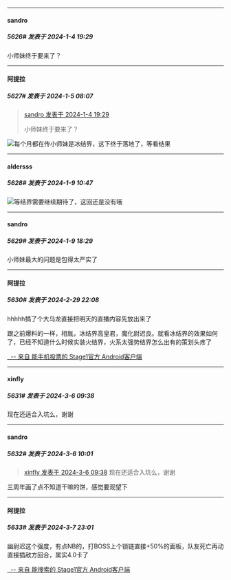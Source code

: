 
*****

####  sandro  
##### 5626#       发表于 2024-1-4 19:29

小师妹终于要来了？


*****

####  阿提拉  
##### 5627#       发表于 2024-1-5 08:07

<blockquote><a href="httphttps://bbs.saraba1st.com/2b/forum.php?mod=redirect&amp;goto=findpost&amp;pid=63535950&amp;ptid=1937799" target="_blank">sandro 发表于 2024-1-4 19:29</a>

小师妹终于要来了？</blockquote>
<img src="https://static.saraba1st.com/image/smiley/face2017/037.png" referrerpolicy="no-referrer">每个月都在传小师妹是冰结界，这下终于落地了，等看结果

*****

####  aldersss  
##### 5628#       发表于 2024-1-9 10:47

<img src="https://static.saraba1st.com/image/smiley/face2017/034.png" referrerpolicy="no-referrer">等结界需要继续期待了，这回还是没有哦


*****

####  sandro  
##### 5629#       发表于 2024-1-9 18:29

小师妹最大的问题是包得太严实了

*****

####  阿提拉  
##### 5630#       发表于 2024-2-29 22:08

hhhhh搞了个大乌龙直接把明天的直播内容先放出来了

跟之前爆料的一样，相胤，冰结界高皇君，魔化尉迟良。就看冰结界的效果如何了，已经不知道什么时候实装火结界，火系太强势结界怎么出有的策划头疼了

[  -- 来自 能手机投票的 Stage1官方 Android客户端](https://www.coolapk.com/apk/140634)

*****

####  xinfly  
##### 5631#       发表于 2024-3-6 09:38

现在还适合入坑么，谢谢


*****

####  sandro  
##### 5632#       发表于 2024-3-6 10:01

<blockquote><a href="httphttps://bbs.saraba1st.com/2b/forum.php?mod=redirect&amp;goto=findpost&amp;pid=64162108&amp;ptid=1937799" target="_blank">xinfly 发表于 2024-3-6 09:38</a>
现在还适合入坑么，谢谢</blockquote>
三周年画了点不知道干嘛的饼，感觉要观望下


*****

####  阿提拉  
##### 5633#       发表于 2024-3-7 23:01

幽尉迟这个强度，有点NB的，打BOSS上个锁链直接+50%的面板，队友死亡再动直接插敌方回合，属实4.0卡了

[  -- 来自 能搜索的 Stage1官方 Android客户端](https://www.coolapk.com/apk/140634)

